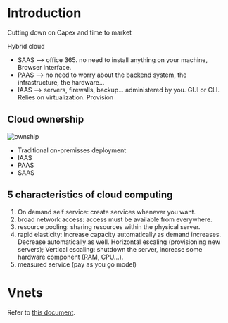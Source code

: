 # Introduction

Cutting down on Capex and time to market

Hybrid cloud

- SAAS --> office 365. no need to install anything on your machine, Browser interface.
- PAAS --> no need to worry about the backend system, the infrastructure, the hardware...
- IAAS --> servers, firewalls, backup... administered by you. GUI or CLI. Relies on virtualization. Provision

## Cloud ownership

![ownship](Home_repo/_imagenes/ownship.png)
- Traditional on-premisses deployment
- IAAS
- PAAS
- SAAS

## 5 characteristics of cloud computing

1. On demand self service: create services whenever you want.
2. broad network access: access must be available from everywhere.
3. resource pooling: sharing resources within the physical server.
4. rapid elasticity: increase capacity automatically as demand increases. Decrease automatically as well. Horizontal escaling (provisioning new servers);
Vertical escaling: shutdown the server, increase some hardware component (RAM, CPU...).
5. measured service (pay as you go model)

# Vnets

Refer to [this document](Home_repo/_archivos/networking.md).

#